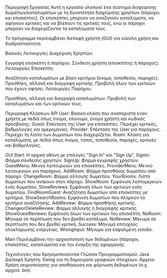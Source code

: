 Περιγραφή Εργασίας
Αυτή η εργασία υλοποιεί ένα σύστημα διαχείρισης δωματίων/καταλυμάτων με τη δυνατότητα διαχείρισης χρηστών (πάροχοι και επισκέπτες). Οι επισκέπτες μπορούν να αναζητούν καταλύματα, να αφήνουν κριτικές και να βλέπουν τις κριτικές τους, ενώ οι πάροχοι μπορούν να διαχειρίζονται τα καταλύματά τους.

Το πρόγραμμα περιλαμβάνει διεπαφή χρήστη (GUI) για εύκολη χρήση και διαδραστικότητα.

Βασικές Λειτουργίες
Διαχείριση Χρηστών:

Εγγραφή επισκέπτη ή παρόχου.
Σύνδεση χρήστη (επισκέπτης ή πάροχος).
Λειτουργίες Επισκέπτη:

Αναζήτηση καταλυμάτων με βάση κριτήρια (όνομα, τοποθεσία, παροχές).
Προσθήκη, αλλαγή και διαγραφή κριτικής.
Προβολή όλων των κριτικών που έχουν αφήσει.
Λειτουργίες Παρόχου:

Προσθήκη, αλλαγή και διαγραφή καταλυμάτων.
Προβολή των καταλυμάτων και των κριτικών τους.

Περιγραφή Κλάσεων
API
User: Βασική κλάση που αναπαριστά έναν χρήστη με πεδία όπως όνομα, επώνυμο, όνομα χρήστη και κωδικός πρόσβασης.
Guest: Επέκταση της User για επισκέπτες. Περιέχει κριτικές, βαθμολογίες και ημερομηνίες.
Provider: Επέκταση της User για παρόχους. Περιέχει τη λίστα των δωματίων που διαχειρίζεται.
Room: Κλάση για καταλύματα, με πεδία όπως όνομα, τύπος, τοποθεσία, παροχές, κριτικές και βαθμολογίες.

GUI
Start: Η αρχική οθόνη με επιλογές "Sign In" και "Sign Up".
SignIn: Φόρμα σύνδεσης χρηστών.
SignUp: Φόρμα εγγραφής χρηστών.
GuestMenu: Μενού λειτουργιών για επισκέπτες.
ProviderMenu: Μενού λειτουργιών για παρόχους.
AddRoom: Φόρμα προσθήκης δωματίου από πάροχο.
ChangeRoom: Φόρμα αλλαγής δωματίου.
YourRooms: Λίστα δωματίων που ανήκουν στον πάροχο.
ShowRoom: Εμφάνιση λεπτομερειών ενός δωματίου.
ShowReviews: Εμφάνιση όλων των κριτικών ενός δωματίου.
FindRoomGuest: Αναζήτηση δωματίων από επισκέπτες με κριτήρια.
ShowSearchRooms: Εμφάνιση δωματίων που πληρούν τα κριτήρια αναζήτησης.
AddReview: Φόρμα προσθήκης κριτικής.
ChangeorDeleteReview: Φόρμα αλλαγής ή διαγραφής κριτικής.
ShowGuestReviews: Εμφάνιση όλων των κριτικών του επισκέπτη.
NoRoom: Μήνυμα σε περίπτωση που δεν βρεθεί κατάλυμα.
NoReview: Μήνυμα σε περίπτωση που δεν βρεθεί κριτική.
Success: Μήνυμα επιτυχούς ολοκλήρωσης ενέργειας.
WrongInput: Μήνυμα για εσφαλμένη είσοδο.

Main
Περιλαμβάνει την αρχικοποίηση των δεδομένων (πάροχοι, επισκέπτες, καταλύματα) και την έναρξη της εφαρμογής.

Τεχνολογίες που Χρησιμοποιούνται
Γλώσσα Προγραμματισμού: Java
Διεπαφή Χρήστη: Swing για τη δημιουργία γραφικών στοιχείων.
Αρχεία: Χρήση σειριοποίησης για αποθήκευση και φόρτωση δεδομένων (π.χ. αρχεία .bin).
